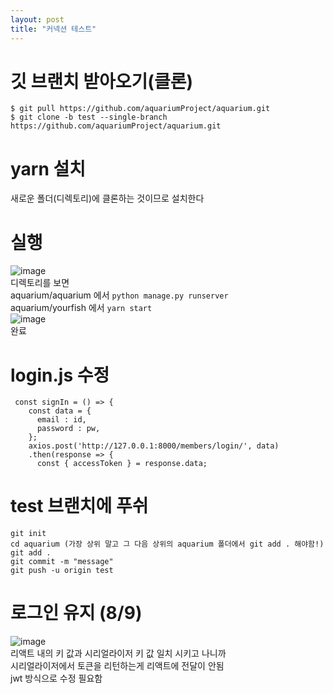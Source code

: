 ```yaml
---
layout: post
title: "커넥션 테스트"
---
```


# 깃 브랜치 받아오기(클론)
```
$ git pull https://github.com/aquariumProject/aquarium.git
$ git clone -b test --single-branch https://github.com/aquariumProject/aquarium.git
```

# yarn 설치
새로운 폴더(디렉토리)에 클론하는 것이므로 설치한다

# 실행
![image](https://user-images.githubusercontent.com/86642180/183487233-7a09dfb6-c7d0-4106-b756-1b1587f66756.png)  
디렉토리를 보면  
aquarium/aquarium 에서 `python manage.py runserver`  
aquarium/yourfish 에서 `yarn start`  
![image](https://user-images.githubusercontent.com/86642180/183487686-dc58fda6-2b89-4c93-86b4-56fa1ea7edce.png)  
완료  

# login.js 수정
```
 const signIn = () => {
    const data = {
      email : id,
      password : pw,
    };
    axios.post('http://127.0.0.1:8000/members/login/', data)
    .then(response => {
      const { accessToken } = response.data;
```

# test 브랜치에 푸쉬
```
git init
cd aquarium (가장 상위 말고 그 다음 상위의 aquarium 폴더에서 git add . 해야함!)
git add .
git commit -m "message"
git push -u origin test
```

# 로그인 유지 (8/9)
![image](https://user-images.githubusercontent.com/86642180/183490375-5722976b-e56b-42ed-8bf2-31bf4adeb970.png)  
리액트 내의 키 값과 시리얼라이저 키 값 일치 시키고 나니까  
시리얼라이저에서 토큰을 리턴하는게 리액트에 전달이 안됨  
jwt 방식으로 수정 필요함
